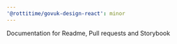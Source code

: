 ```yaml
---
'@rottitime/govuk-design-react': minor
---
```


Documentation for Readme, Pull requests and Storybook
